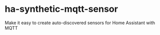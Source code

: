 # ha-synthetic-mqtt-sensor
Make it easy to create auto-discovered sensors for Home Assistant with MQTT
